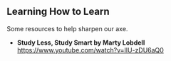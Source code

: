 
## Learning How to Learn
Some resources to help sharpen our axe. 

- **Study Less, Study Smart by Marty Lobdell**
    https://www.youtube.com/watch?v=IlU-zDU6aQ0
